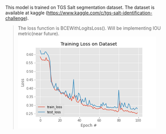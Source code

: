 This model is trained on TGS Salt segmentation dataset. The dataset is available at kaggle (https://www.kaggle.com/c/tgs-salt-identification-challenge).
>The loss function is BCEWithLogitsLoss(). 
>Will be implementing IOU metric(near future).
>![This is an image](https://github.com/Teja1631/DeepLearning/blob/main/UNet/output/plot.png)
